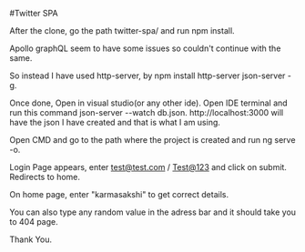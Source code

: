 #Twitter SPA

After the clone, go the path twitter-spa/ and run npm install.

Apollo graphQL seem to have some issues so couldn't continue with the same.

So instead I have used http-server, by npm install http-server json-server -g.

Once done, Open in visual studio(or any other ide). Open IDE terminal and run this command json-server --watch db.json. http://localhost:3000 will have the json I have created and that is what I am using.

Open CMD and go to the path where the project is created and run ng serve -o.

Login Page appears, enter <test@test.com> / <Test@123> and click on submit. Redirects to home.

On home page, enter "karmasakshi" to get correct details.

You can also type any random value in the adress bar and it should take you to 404 page.

Thank You.

